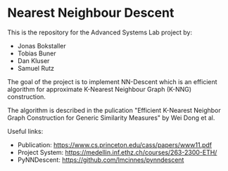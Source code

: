 # Nearest Neighbour Descent

This is the repository for the Advanced Systems Lab project by:
- Jonas Bokstaller
- Tobias Buner
- Dan Kluser
- Samuel Rutz

The goal of the project is to implement NN-Descent which is an efficient
algorithm for approximate K-Nearest Neighbour Graph (K-NNG) construction.

The algorithm is described in the pulication "Efficient K-Nearest Neighbor
Graph Construction for Generic Similarity Measures" by Wei Dong et al.

Useful links:
 - Publication: https://www.cs.princeton.edu/cass/papers/www11.pdf
 - Project System: https://medellin.inf.ethz.ch/courses/263-2300-ETH/
 - PyNNDescent: https://github.com/lmcinnes/pynndescent